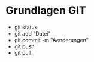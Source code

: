 # Grundlagen GIT

* git status
* git add "Datei"
* git commit -m "Aenderungen"
* git push
* git pull